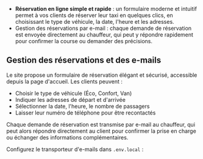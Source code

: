 - **Réservation en ligne simple et rapide** : un formulaire moderne et intuitif permet à vos clients de réserver leur taxi en quelques clics, en choisissant le type de véhicule, la date, l'heure et les adresses.
- Gestion des réservations par e-mail : chaque demande de réservation est envoyée directement au chauffeur, qui peut y répondre rapidement pour confirmer la course ou demander des précisions.

## Gestion des réservations et des e-mails

Le site propose un formulaire de réservation élégant et sécurisé, accessible depuis la page d'accueil. Les clients peuvent :

- Choisir le type de véhicule (Éco, Confort, Van)
- Indiquer les adresses de départ et d'arrivée
- Sélectionner la date, l'heure, le nombre de passagers
- Laisser leur numéro de téléphone pour être recontactés

Chaque demande de réservation est transmise par e-mail au chauffeur, qui peut alors répondre directement au client pour confirmer la prise en charge ou échanger des informations complémentaires.

Configurez le transporteur d'e-mails dans `.env.local` : 